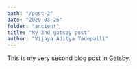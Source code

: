 ```yaml
---
path: "/post-2"
date: "2020-03-25"
folder: "ancient"
title: "My 2nd gatsby post"
author: "Vijaya Aditya Tadepalli"
---
```


This is my very second blog post in Gatsby.